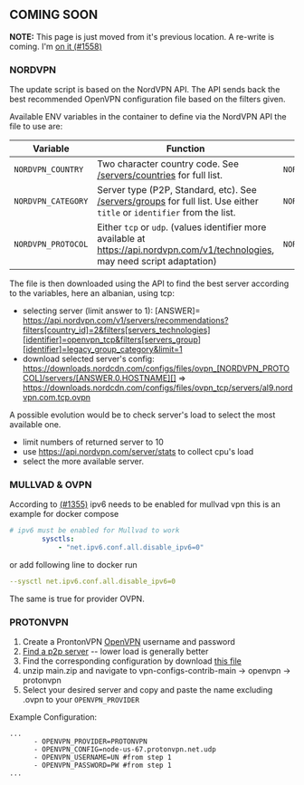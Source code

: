## COMING SOON

**NOTE:** This page is just moved from it's previous location. A re-write is coming.
I'm [on it (#1558)](https://github.com/haugene/docker-transmission-openvpn/issues/1558)

### NORDVPN

The update script is based on the NordVPN API. The API sends back the best recommended OpenVPN configuration file based on the filters given.

Available ENV variables in the container to define via the NordVPN API the file to use are:

| Variable           | Function                                                                                                                                                            | Example                       |
| ------------------ | ------------------------------------------------------------------------------------------------------------------------------------------------------------------- | ----------------------------- |
| `NORDVPN_COUNTRY`  | Two character country code. See [/servers/countries](https://api.nordvpn.com/v1/servers/countries) for full list.                                                   | `NORDVPN_COUNTRY=US`          |
| `NORDVPN_CATEGORY` | Server type (P2P, Standard, etc). See [/servers/groups](https://api.nordvpn.com/v1/servers/groups) for full list. Use either `title` or `identifier` from the list. | `NORDVPN_CATEGORY=legacy_p2p` |
| `NORDVPN_PROTOCOL` | Either `tcp` or `udp`. (values identifier more available at https://api.nordvpn.com/v1/technologies, may need script adaptation)                                    | `NORDVPN_PROTOCOL=tcp`        |

The file is then downloaded using the API to find the best server according to the variables, here an albanian, using tcp:

* selecting server (limit answer to 1): [ANSWER]= https://api.nordvpn.com/v1/servers/recommendations?filters[country_id]=2&filters[servers_technologies][identifier]=openvpn_tcp&filters[servers_group][identifier]=legacy_group_category&limit=1
* download selected server's config: https://downloads.nordcdn.com/configs/files/ovpn_[NORDVPN_PROTOCOL]/servers/[ANSWER.0.HOSTNAME][] => https://downloads.nordcdn.com/configs/files/ovpn_tcp/servers/al9.nordvpn.com.tcp.ovpn

A possible evolution would be to check server's load to select the most available one.

* limit numbers of returned server to 10
* use https://api.nordvpn.com/server/stats to collect cpu's load
* select the more available server.

### MULLVAD & OVPN

According to [(#1355)](https://github.com/haugene/docker-transmission-openvpn/issues/1355)
ipv6 needs to be enabled for mullvad vpn
this is an example for docker compose
```yaml
# ipv6 must be enabled for Mullvad to work
        sysctls:
            - "net.ipv6.conf.all.disable_ipv6=0"
```
or add following line to docker run
```yaml
--sysctl net.ipv6.conf.all.disable_ipv6=0
```

The same is true for provider OVPN.


### PROTONVPN
1. Create a ProntonVPN [OpenVPN](https://account.protonvpn.com/account#openvpn) username and password
1. [Find a p2p server](https://account.protonvpn.com/downloads#openvpn-configuration-files) -- lower load is generally better 
2. Find the corresponding configuration by download [this file](https://github.com/haugene/vpn-configs-contrib/archive/main.zip)
3. unzip main.zip and navigate to vpn-configs-contrib-main -> openvpn -> protonvpn
4. Select your desired server and copy and paste the name excluding .ovpn to your `OPENVPN_PROVIDER` 

Example Configuration:
```
...
      - OPENVPN_PROVIDER=PROTONVPN
      - OPENVPN_CONFIG=node-us-67.protonvpn.net.udp
      - OPENVPN_USERNAME=UN #from step 1
      - OPENVPN_PASSWORD=PW #from step 1
...
```
